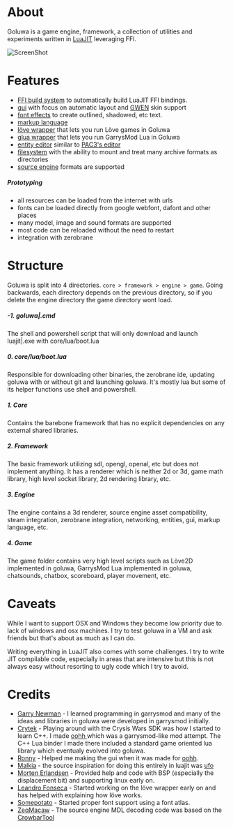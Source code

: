 # About

Goluwa is a game engine, framework, a collection of utilities and experiments written in [LuaJIT](http://luajit.org/) leveraging FFI.


![ScreenShot](https://gitlab.com/CapsAdmin/goluwa-assets/raw/master/extras/screenshots/goluwa.png)

# Features
* [FFI build system](!https://github.com/CapsAdmin/ffibuild) to automatically build LuaJIT FFI bindings.
* [gui](engine/lua/libraries/graphics/gui) with focus on automatic layout and [GWEN](!https://github.com/garrynewman/GWEN) skin support
* [font effects](framework/lua/libraries/graphics/fonts) to create outlined, shadowed, etc text.
* [markup language](engine/lua/libraries/graphics/gfx)
* [löve wrapper](game/lua/libraries/love) that lets you run Löve games in Goluwa
* [glua wrapper](game/lua/libraries/gmod) that lets you run GarrysMod Lua in Goluwa
* [entity editor](game/lua/autorun/graphics) similar to [PAC3's editor](http://steamcommunity.com/sharedfiles/filedetails/?id=104691717)
* [filesystem](core/lua/libraries/filesystem) with the ability to mount and treat many archive formats as directories
* [source engine](engine/lua/libraries/steam) formats are supported

##### Prototyping
* all resources can be loaded from the internet with urls
* fonts can be loaded directly from google webfont, dafont and other places
* many model, image and sound formats are supported
* most code can be reloaded without the need to restart
* integration with zerobrane

# Structure
Goluwa is split into 4 directories. ```core > framework > engine > game```. Going backwards, each directory depends on the previous directory, so if you delete the engine directory the game directory wont load.

##### -1. goluwa|.cmd
The shell and powershell script that will only download and launch luajit|.exe with core/lua/boot.lua
##### 0. core/lua/boot.lua
Responsible for downloading other binaries, the zerobrane ide, updating goluwa with or without git and launching goluwa. It's mostly lua but some of its helper functions use shell and powershell.
##### 1. Core
Contains the barebone framework that has no explicit dependencies on any external shared libraries.
##### 2. Framework
The basic framework utilizing sdl, opengl, openal, etc but does not implement anything. It has a renderer which is neither 2d or 3d, game math library, high level socket library, 2d rendering library, etc.
##### 3. Engine
The engine contains a 3d renderer, source engine asset compatibility, steam integration, zerobrane integration, networking, entities, gui, markup language, etc.
##### 4. Game
The game folder contains very high level scripts such as Löve2D implemented in goluwa, GarrysMod Lua implemented in goluwa, chatsounds, chatbox, scoreboard, player movement, etc.

# Caveats

While I want to support OSX and Windows they become low priority due to lack of windows and osx machines. I try to test goluwa in a VM and ask friends but that's about as much as I can do.

Writing everything in LuaJIT also comes with some challenges. I try to write JIT compilable code, especially in areas that are intensive but this is not always easy without resorting to ugly code which I try to avoid.

# Credits
* [Garry Newman](https://github.com/garrynewman/) - I learned programming in garrysmod and many of the ideas and libraries in goluwa were developed in garrysmod initially.
* [Crytek](http://www.crytek.com/) - Playing around with the Crysis Wars SDK was how I started to learn C++. I made [oohh
](https://github.com/capsadmin/oohh) which was a garrysmod-like mod attempt. The C++ Lua binder I made there included a standard game oriented lua library which eventualy evolved into goluwa.
* [Ronny](http://steamcommunity.com/id/76561197990112245/) - Helped me making the gui when it was made for [oohh](https://github.com/CapsAdmin/oohh).
* [Malkia](https://github.com/malkia) - the source inspiration for doing this entirely in luajit was [ufo](https://github.com/malkia/ufo)
* [Morten Erlandsen](https://github.com/mortenae) - Provided help and code with BSP (especially the displacement bit) and supporting linux early on.
* [Leandro Fonseca](https://github.com/Shell64) - Started working on the löve wrapper early on and has helped with explaining how löve works.
* [Somepotato](https://github.com/Someguynamedpie) - Started proper font support using a font atlas.
* [ZeqMacaw](http://steamcommunity.com/id/zeqmacaw) - The source engine MDL decoding code was based on the [CrowbarTool](http://steamcommunity.com/groups/CrowbarTool)
